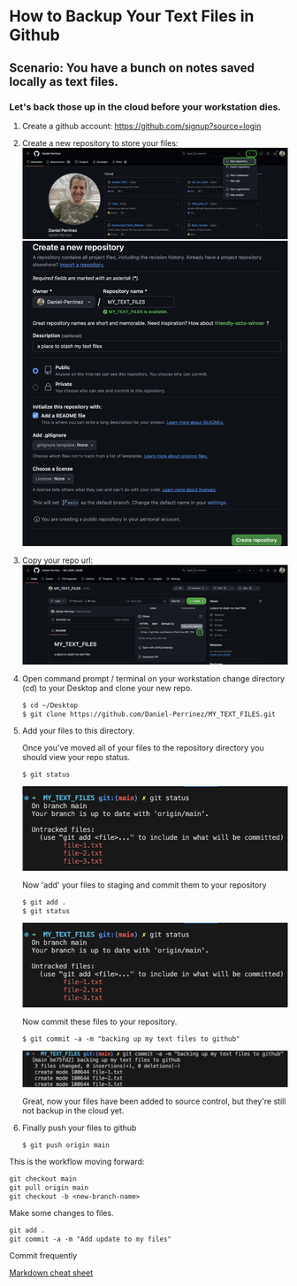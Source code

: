 # How to Backup Your Text Files in Github
## Scenario: You have a bunch on notes saved locally as text files.
### Let's back those up in the cloud before your workstation dies.

1. Create a github account: 
    https://github.com/signup?source=login
2. Create a new repository to store your files:
    ![Create a new repository to store your files](img/create-new-repo-1.png)
    ![Create a new repository to store your files](img/create-new-repo-2.png)
3. Copy your repo url:
    ![Copy your repo url](img/copy-repo-url.png)
4. Open command prompt / terminal on your workstation
    change directory (cd) to your Desktop and clone your new repo.
    ```
    $ cd ~/Desktop
    $ git clone https://github.com/Daniel-Perrinez/MY_TEXT_FILES.git
    ```
5. Add your files to this directory.

    Once you've moved all of your files to the repository directory you should view your repo status.
    ```
    $ git status
    ```
    ![Copy your repo url](img/git-status.png)

    Now 'add' your files to staging and commit them to your repository
    ```
    $ git add .
    $ git status
    ```
    ![Copy your repo url](img/git-status.png)

    Now commit these files to your repository.
    ```
    $ git commit -a -m "backing up my text files to github"
    ```
    ![Copy your repo url](img/git-commit.png)
    
    Great, now your files have been added to source control, but they're still not backup in the cloud yet.

6. Finally push your files to github
    ```
    $ git push origin main
    ```

This is the workflow moving forward:
```
git checkout main
git pull origin main
git checkout -b <new-branch-name>
```

Make some changes to files.
```
git add .
git commit -a -m "Add update to my files"
```
Commit frequently

[Markdown cheat sheet](https://www.markdownguide.org/cheat-sheet/)